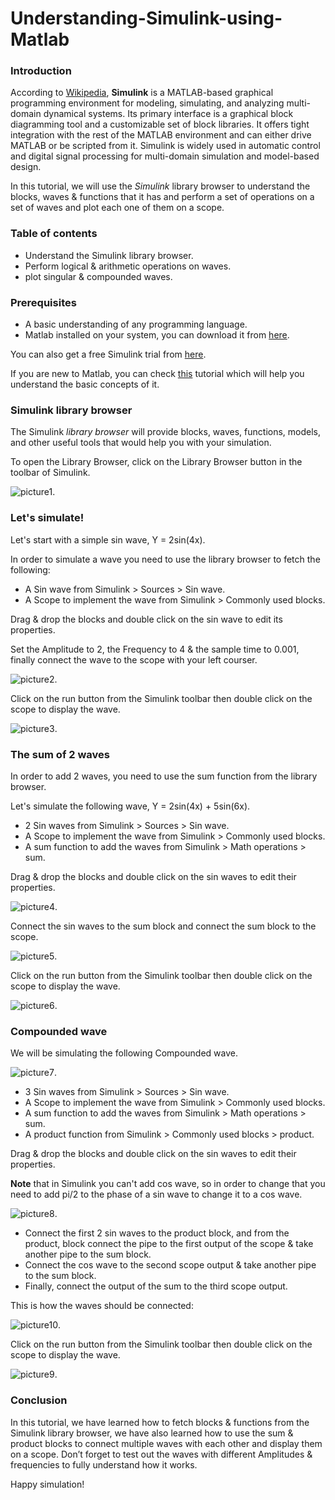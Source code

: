 # Understanding-Simulink-using-Matlab

### Introduction

According to [Wikipedia](https://en.wikipedia.org/wiki/Simulink), **Simulink** is a MATLAB-based graphical programming environment for modeling, simulating, and analyzing multi-domain dynamical systems. Its primary interface is a graphical block diagramming tool and a customizable set of block libraries. It offers tight integration with the rest of the MATLAB environment and can either drive MATLAB or be scripted from it. Simulink is widely used in automatic control and digital signal processing for multi-domain simulation and model-based design.

In this tutorial, we will use the *Simulink* library browser to understand the blocks, waves & functions that it has and perform a set of operations on a set of waves and plot each one of them on a scope.

### Table of contents

- Understand the Simulink library browser.
- Perform logical & arithmetic operations on waves.
- plot singular & compounded waves.


### Prerequisites
- A basic understanding of any programming language.
- Matlab installed on your system, you can download it from [here](https://www.mathworks.com/downloads/).

You can also get a free Simulink trial from [here](https://www.mathworks.com/campaigns/products/trials.html?prodcode=SL&s_tid=SL_B_pers_exclgetters_trial_2).

If you are new to Matlab, you can check [this](https://www.section.io/engineering-education/getting-started-with-matlab/) tutorial which will help you understand the basic concepts of it.

### Simulink library browser

The Simulink *library browser* will provide blocks, waves, functions, models, and other useful tools that would help you with your simulation.

To open the Library Browser, click on the Library Browser button in the toolbar of Simulink.

![picture1](/engineering-education/understanding-simulink-using-matlab/picture1.png).

### Let's simulate!

Let's start with a simple sin wave, Y = 2sin(4x).

In order to simulate a wave you need to use the library browser to fetch the following:

- A Sin wave from Simulink > Sources > Sin wave.
- A Scope to implement the wave from Simulink > Commonly used blocks.

Drag & drop the blocks and double click on the sin wave to edit its properties.

Set the Amplitude to 2, the Frequency to 4 & the sample time to 0.001, finally connect the wave to the scope with your left courser.

![picture2](/engineering-education/understanding-simulink-using-matlab/picture2.png).

Click on the run button from the Simulink toolbar then double click on the scope to display the wave.

![picture3](/engineering-education/understanding-simulink-using-matlab/picture3.png).

### The sum of 2 waves

In order to add 2 waves,  you need to use the sum function from the library browser.

Let's simulate the following wave, Y = 2sin(4x) + 5sin(6x).

- 2 Sin waves from Simulink > Sources > Sin wave.
- A Scope to implement the wave from Simulink > Commonly used blocks.
- A sum function to add the waves from Simulink > Math operations > sum.

Drag & drop the blocks and double click on the sin waves to edit their properties.

![picture4](/engineering-education/understanding-simulink-using-matlab/picture4.png).

Connect the sin waves to the sum block and connect the sum block to the scope.

![picture5](/engineering-education/understanding-simulink-using-matlab/picture5.png).

Click on the run button from the Simulink toolbar then double click on the scope to display the wave.

![picture6](/engineering-education/understanding-simulink-using-matlab/picture6.png).

### Compounded wave

We will be simulating the following Compounded wave.

![picture7](/engineering-education/understanding-simulink-using-matlab/picture7.jpg).

- 3 Sin waves from Simulink > Sources > Sin wave.
- A Scope to implement the wave from Simulink > Commonly used blocks.
- A sum function to add the waves from Simulink > Math operations > sum.
- A product function from Simulink > Commonly used blocks > product.

Drag & drop the blocks and double click on the sin waves to edit their properties.

**Note** that in Simulink you can't add cos wave, so in order to change that you need to add pi/2 to the phase of a sin wave to change it to a cos wave.

![picture8](/engineering-education/understanding-simulink-using-matlab/picture8.png).

- Connect the first 2 sin waves to the product block, and from the product, block connect the pipe to the first output of the scope & take another pipe to the sum block.
- Connect the cos wave to the second scope output & take another pipe to the sum block.
- Finally, connect the output of the sum to the third scope output.

This is how the waves should be connected:

![picture10](/engineering-education/understanding-simulink-using-matlab/picture10.png).

Click on the run button from the Simulink toolbar then double click on the scope to display the wave.

![picture9](/engineering-education/understanding-simulink-using-matlab/picture9.jpg).


### Conclusion

In this tutorial, we have learned how to fetch blocks & functions from the Simulink library browser, we have also learned how to use the sum & product blocks to connect multiple waves with each other and display them on a scope. Don’t forget to test out the waves with different Amplitudes & frequencies to fully understand how it works.

Happy simulation!









